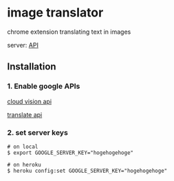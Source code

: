 # image translator

chrome extension translating text in images

server: [API](http://kenzan8000.github.io/image-translation/document/server/)


## Installation

### 1. Enable google APIs

[cloud vision api](https://cloud.google.com/vision/)

[translate api](https://cloud.google.com/translate/)


### 2. set server keys

```
# on local
$ export GOOGLE_SERVER_KEY="hogehogehoge"

# on heroku
$ heroku config:set GOOGLE_SERVER_KEY="hogehogehoge"
```
